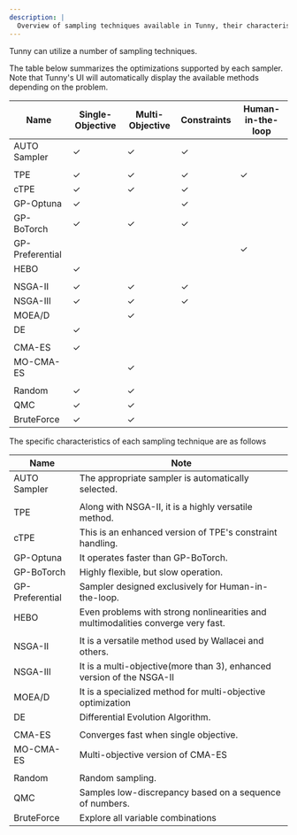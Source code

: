 ```yaml
---
description: |
  Overview of sampling techniques available in Tunny, their characteristics, and supported optimization types.
---
```


Tunny can utilize a number of sampling techniques.

The table below summarizes the optimizations supported by each sampler. Note
that Tunny's UI will automatically display the available methods depending on
the problem.

| Name            | Single-Objective | Multi-Objective | Constraints | Human-in-the-loop |
| --------------- | ---------------- | --------------- | ----------- | ----------------- |
| AUTO Sampler    | ✓                | ✓               | ✓           |                   |
|                 |                  |                 |             |                   |
| TPE             | ✓                | ✓               | ✓           | ✓                 |
| cTPE            | ✓                | ✓               | ✓           |                   |
| GP-Optuna       | ✓                |                 | ✓           |                   |
| GP-BoTorch      | ✓                | ✓               | ✓           |                   |
| GP-Preferential |                  |                 |             | ✓                 |
| HEBO            | ✓                |                 |             |                   |
|                 |                  |                 |             |                   |
| NSGA-II         | ✓                | ✓               | ✓           |                   |
| NSGA-III        | ✓                | ✓               | ✓           |                   |
| MOEA/D          |                  | ✓               |             |                   |
| DE              | ✓                |                 |             |                   |
|                 |                  |                 |             |                   |
| CMA-ES          | ✓                |                 |             |                   |
| MO-CMA-ES       |                  | ✓               |             |                   |
|                 |                  |                 |             |                   |
| Random          | ✓                | ✓               |             |                   |
| QMC             | ✓                | ✓               |             |                   |
| BruteForce      | ✓                | ✓               |             |                   |

The specific characteristics of each sampling technique are as follows

| Name            | Note                                                                             |
| --------------- | -------------------------------------------------------------------------------- |
| AUTO Sampler    | The appropriate sampler is automatically selected.                               |
|                 |                                                                                  |
| TPE             | Along with NSGA-II, it is a highly versatile method.                             |
| cTPE            | This is an enhanced version of TPE's constraint handling.                        |
| GP-Optuna       | It operates faster than GP-BoTorch.                                              |
| GP-BoTorch      | Highly flexible, but slow operation.                                             |
| GP-Preferential | Sampler designed exclusively for Human-in-the-loop.                              |
| HEBO            | Even problems with strong nonlinearities and multimodalities converge very fast. |
|                 |                                                                                  |
| NSGA-II         | It is a versatile method used by Wallacei and others.                            |
| NSGA-III        | It is a multi-objective(more than 3), enhanced version of the NSGA-II            |
| MOEA/D          | It is a specialized method for multi-objective optimization                      |
| DE              | Differential Evolution Algorithm.                                                |
|                 |                                                                                  |
| CMA-ES          | Converges fast when single objective.                                            |
| MO-CMA-ES       | Multi-objective version of CMA-ES                                                |
|                 |                                                                                  |
| Random          | Random sampling.                                                                 |
| QMC             | Samples low-discrepancy based on a sequence of numbers.                          |
| BruteForce      | Explore all variable combinations                                                |
